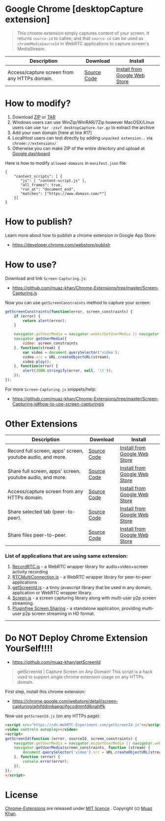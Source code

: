# Google Chrome [desktopCapture extension]

> This chrome extension simply captures content of your screen. It returns `source-id` to callee; and that `source-id` can be used as `chromeMediaSourceId` in WebRTC applications to capture screen's MediaStream.

| Description        | Download           | Install |
| ------------- |-------------|-------------|
| Access/capture screen from any HTTPs domain. | [Source Code](https://github.com/muaz-khan/Chrome-Extensions/tree/master/desktopCapture) | [Install from Google Web Store](https://chrome.google.com/webstore/detail/screen-capturing/ajhifddimkapgcifgcodmmfdlknahffk) |

# How to modify?

1. Download [ZIP](http://webrtcweb.com/desktopCapture.zip) or [TAR](http://webrtcweb.com/desktopCapture.tar.gz)
2. Windows users can use WinZip/WinRAR/7Zip however MacOSX/Linux users can use `tar -zxvf desktopCapture.tar.gz` to extract the archive
3. Add your own domain [here at line #17]
4. LocalHost users can test directly by adding `unpacked extension..` via `chrome://extensions/`
5. Otherwise you can make ZIP of the entire directory and upload at [Google dashboard](https://chrome.google.com/webstore/developer/dashboard)

Here is how to modify `allowed-domains` in `manifest.json` file:

```
{
    "content_scripts": [ {
       "js": [ "content-script.js" ],
       "all_frames": true,
       "run_at": "document_end",
       "matches": ["https://www.domain.com/*"]
    }]
}
```

# How to publish?

Learn more about how to publish a chrome extension in Google App Store:

* https://developer.chrome.com/webstore/publish


# How to use?

Download and link `Screen-Capturing.js`:

* https://github.com/muaz-khan/Chrome-Extensions/tree/master/Screen-Capturing.js

Now you can use `getScreenConstraints` method to capture your screen:

```javascript
getScreenConstraints(function(error, screen_constraints) {
    if (error) {
        return alert(error);
    }

    navigator.getUserMedia = navigator.webkitGetUserMedia || navigator.mozGetUserMedia;
    navigator.getUserMedia({
        video: screen_constraints
    }, function(stream) {
        var video = document.querySelector('video');
        video.src = URL.createObjectURL(stream);
        video.play();
    }, function(error) {
        alert(JSON.stringify(error, null, '\t'));
    });
});
```

For more `Screen-Capturing.js` snippets/help: 

* https://github.com/muaz-khan/Chrome-Extensions/tree/master/Screen-Capturing.js#how-to-use-screen-capturingjs

# Other Extensions

| Description        | Download           | Install |
| ------------- |-------------|-------------|
| Record full screen, apps' screen, youtube audio, and more. | [Source Code](https://github.com/muaz-khan/Chrome-Extensions/tree/master/screen-recording) | [Install from Google Web Store](https://chrome.google.com/webstore/detail/recordrtc/ndcljioonkecdnaaihodjgiliohngojp) |
| Share full screen, apps' screen, youtube audio, and more. | [Source Code](https://github.com/muaz-khan/Chrome-Extensions/tree/master/desktopCapture-p2p) | [Install from Google Web Store](https://chrome.google.com/webstore/detail/webrtc-desktop-sharing/nkemblooioekjnpfekmjhpgkackcajhg)  |
| Access/capture screen from any HTTPs domain. | [Source Code](https://github.com/muaz-khan/Chrome-Extensions/tree/master/desktopCapture) | [Install from Google Web Store](https://chrome.google.com/webstore/detail/screen-capturing/ajhifddimkapgcifgcodmmfdlknahffk) |
| Share selected tab (peer-to-peer). | [Source Code](https://github.com/muaz-khan/Chrome-Extensions/tree/master/tabCapture) | [Install from Google Web Store](https://chrome.google.com/webstore/detail/tab-capturing-sharing/pcnepejfgcmidedoimegcafiabjnodhk) |
| Share files peer-to-peer. | [Source Code](https://github.com/muaz-khan/Chrome-Extensions/tree/master/file-sharing) | [Install from Google Web Store](https://chrome.google.com/webstore/detail/tab-capturing-sharing/pcnepejfgcmidedoimegcafiabjnodhk) |

### List of applications that are using same extension:

1. [RecordRTC.js](https://github.com/muaz-khan/RecordRTC) - a WebRTC wrapper library for audio+video+screen activity recording
2. [RTCMultiConnection.js](https://github.com/muaz-khan/RTCMultiConnection) - a WebRTC wrapper library for peer-to-peer applications
3. [getScreenId.js](https://github.com/muaz-khan/getScreenId) - a tinny javascript library that be used in any domain, application or WebRTC wrapper library.
4. [Screen.js](https://github.com/muaz-khan/WebRTC-Experiment/tree/master/screen-sharing) - a screen capturing library along with multi-user p2p screen streaming.
5. [Pluginfree Screen Sharing](https://github.com/muaz-khan/WebRTC-Experiment/tree/master/Pluginfree-Screen-Sharing) - a standalone application, providing multi-user p2p screen streaming in HD format.

----

# Do NOT Deploy Chrome Extension YourSelf!!!!

* https://github.com/muaz-khan/getScreenId

> getScreenId | Capture Screen on Any Domain! This script is a hack used to support single chrome extension usage on any HTTPs domain.

First step, install this chrome extension:

* https://chrome.google.com/webstore/detail/screen-capturing/ajhifddimkapgcifgcodmmfdlknahffk

Now use `getScreenId.js` (on any HTTPs page):

```html
<script src="https://cdn.WebRTC-Experiment.com/getScreenId.js"></script>
<video controls autoplay></video>
<script>
getScreenId(function (error, sourceId, screen_constraints) {
    navigator.getUserMedia = navigator.mozGetUserMedia || navigator.webkitGetUserMedia;
    navigator.getUserMedia(screen_constraints, function (stream) {
        document.querySelector('video').src = URL.createObjectURL(stream);
    }, function (error) {
        console.error(error);
    });
});
</script>
```

# License

[Chrome-Extensions](https://github.com/muaz-khan/Chrome-Extensions) are released under [MIT licence](https://www.webrtc-experiment.com/licence/) . Copyright (c) [Muaz Khan](https://plus.google.com/+MuazKhan).
